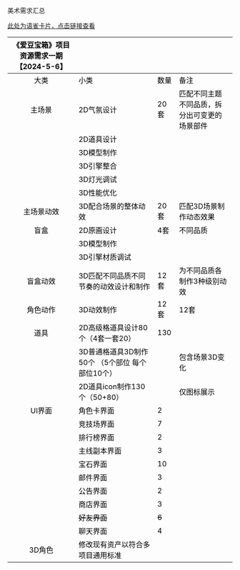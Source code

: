 美术需求汇总

[此处为语雀卡片，点击链接查看](https://www.yuque.com/mwyfd0/nx3vv2/tg3ofhcqgogtgv1y#mEqht)

| **<font style="color:black;">《爱豆宝箱》项目资源需求一期【2024-5-6】</font>** | | | |
| :---: | --- | --- | --- |
| <font style="color:black;">大类</font> | <font style="color:black;">小类</font> | <font style="color:black;">数量</font> | <font style="color:black;">备注</font> |
| <font style="color:black;">主场景</font> | <font style="color:black;">2D气氛设计</font> | <font style="color:black;">20套</font> | <font style="color:black;">匹配不同主题不同品质，拆分出可变更的场景部件</font> |
| | <font style="color:black;">2D道具设计</font> | | |
| | <font style="color:black;">3D模型制作</font> | | |
| | <font style="color:black;">3D引擎整合</font> | | |
| | <font style="color:black;">3D灯光调试</font> | | |
| | <font style="color:black;">3D性能优化</font> | | |
| <font style="color:black;">主场景动效</font> | <font style="color:black;">3D配合场景的整体动效</font> | <font style="color:black;">20套</font> | <font style="color:black;">匹配3D场景制作动态效果</font> |
| <font style="color:black;">盲盒</font> | <font style="color:black;">2D原画设计</font> | <font style="color:black;">4套</font> | <font style="color:black;">不同品质</font> |
| | <font style="color:black;">3D模型制作</font> | | |
| | <font style="color:black;">3D引擎材质调试</font> | | |
| <font style="color:black;">盲盒动效</font> | <font style="color:black;">3D匹配不同品质不同节奏的动效设计和制作</font> | <font style="color:black;">12套</font> | <font style="color:black;">为不同品质各制作3种级别动效</font> |
| <font style="color:black;">角色动作</font> | <font style="color:black;">3D动效制作</font> | <font style="color:black;">12套</font> | <font style="color:black;">12套</font> |
| <font style="color:black;">道具</font> | <font style="color:black;">2D高级格道具设计80个（4套一套20）</font> | <font style="color:black;">130</font> | |
| | <font style="color:black;">3D普通格道具3D制作50个   </font><font style="color:black;">（5个部位 每个部位10个）</font> | | <font style="color:black;">包含场景3D变化</font> |
| | <font style="color:black;">2D道具icon制作130个（50+80）</font> | | <font style="color:black;">仅图标展示</font> |
| <font style="color:black;">UI界面</font> | <font style="color:black;">角色卡界面</font> | <font style="color:black;">2</font> | |
| | <font style="color:black;">竞技场界面</font> | <font style="color:black;">7</font> | |
| | <font style="color:black;">排行榜界面</font> | <font style="color:black;">2</font> | |
| | <font style="color:black;">主线副本界面</font> | <font style="color:black;">3</font> | |
| | <font style="color:black;">宝石界面</font> | <font style="color:black;">10</font> | |
| | <font style="color:black;">邮件界面</font> | <font style="color:black;">3</font> | |
| | <font style="color:black;">公告界面</font> | <font style="color:black;">2</font> | |
| | <font style="color:black;">商店界面</font> | <font style="color:black;">3</font> | |
| | ~~<font style="color:black;">好友界面</font>~~ | ~~<font style="color:black;">6</font>~~ | |
| | <font style="color:black;">聊天界面</font> | <font style="color:black;">4</font> | |
| <font style="color:black;">3D角色</font> | <font style="color:black;">修改现有资产以符合多项目通用标准</font> | | |


